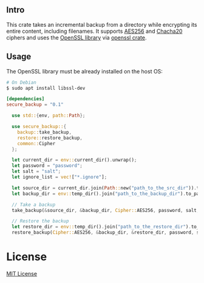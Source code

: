 ## Intro
This crate takes an incremental backup from a directory while encrypting its entire content, including filenames. It supports [AES256](https://en.wikipedia.org/wiki/Advanced_Encryption_Standard) and [Chacha20](https://en.wikipedia.org/wiki/Salsa20#ChaCha_variant) ciphers and uses the [OpenSSL library](https://github.com/openssl/openssl) via [openssl crate](https://docs.rs/openssl/latest/openssl/index.html). 

## Usage

The OpenSSL library must be already installed on the host OS:

```bash
# On Debian
$ sudo apt install libssl-dev
```

```toml
[dependencies]
secure_backup = "0.1"
```

```rust
  use std::{env, path::Path};

  use secure_backup::{
    backup::take_backup,
    restore::restore_backup,
    common::Cipher
  };

  let current_dir = env::current_dir().unwrap();
  let password = "password";
  let salt = "salt";
  let ignore_list = vec!["*.ignore"];

  let source_dir = current_dir.join(Path::new("path_to_the_src_dir")).to_path_buf();
  let backup_dir = env::temp_dir().join("path_to_the_backup_dir").to_path_buf();

  // Take a backup
  take_backup(&source_dir, &backup_dir, Cipher::AES256, password, salt, &ignore_list);  

  // Restore the backup
  let restore_dir = env::temp_dir().join("path_to_the_restore_dir").to_path_buf();
  restore_backup(Cipher::AES256, &backup_dir, &restore_dir, password, salt);  
```

# License
[MIT License](./LICENSE)